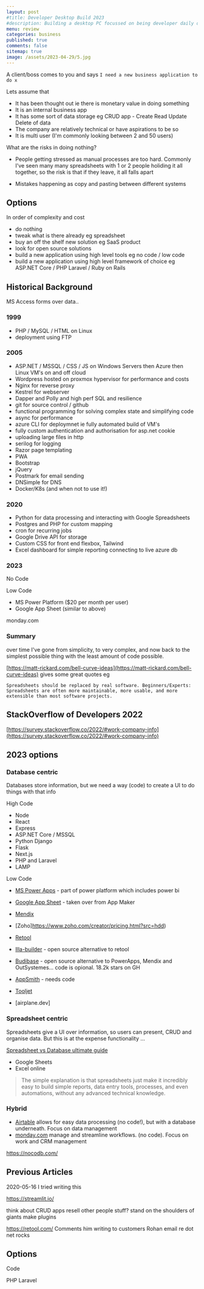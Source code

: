 ```yaml
---
layout: post
#title: Developer Desktop Build 2023
#description: Building a desktop PC focussed on being developer daily driver.
menu: review
categories: business
published: true 
comments: false     
sitemap: true
image: /assets/2023-04-29/5.jpg
---
```


<!-- [![alt text](/assets/2023-04-29/7.jpg "email"){:width="800px"}](/assets/2023-04-29/7.jpg) -->

A client/boss comes to you and says `I need a new business application to do x`

Lets assume that

- It has been thought out ie there is monetary value in doing something 
- It is an internal business app
- It has some sort of data storage eg CRUD app - Create Read Update Delete of data
- The company are relatively technical or have aspirations to be so
- It is multi user (I'm commonly looking between 2 and 50 users)

What are the risks in doing nothing?

- People getting stressed as manual processes are too hard. Commonly I've seen many many spreadsheets with 1 or 2 people holiding it all together, so the risk is that if they leave, it all falls apart

- Mistakes happening as copy and pasting between different systems

## Options

In order of complexity and cost

- do nothing
- tweak what is there already eg spreadsheet
- buy an off the shelf new solution eg SaaS product
- look for open source solutions
- build a new application using high level tools eg no code / low code
- build a new application using high level framework of choice eg ASP.NET Core / PHP Laravel / Ruby on Rails


## Historical Background

MS Access forms over data..

### 1999
- PHP / MySQL / HTML on Linux
- deployment using FTP

### 2005
- ASP.NET / MSSQL / CSS / JS on Windows Servers then Azure then Linux VM's on and off cloud
- Wordpress hosted on proxmox hypervisor for performance and costs
- Nginx for reverse proxy 
- Kestrel for webserver
- Dapper and Polly and high perf SQL and resilience
- git for source control / github
- functional programming for solving complex state and simplifying code
- async for performance
- azure CLI for deploymnet ie fully automated build of VM's
- fully custom authentication and authorisation for asp.net cookie
- uploading large files in http
- serilog for logging
- Razor page templating
- PWA
- Bootstrap
- jQuery
- Postmark for email sending
- DNSimple for DNS
- Docker/K8s (and when not to use it!)

### 2020
- Python for data processing and interacting with Google Spreadsheets
- Postgres and PHP for custom mapping
- cron for recurring jobs
- Google Drive API for storage
- Custom CSS for front end flexbox, Tailwind
- Excel dashboard for simple reporting connecting to live azure db


### 2023
No Code

Low Code
 - MS Power Platform ($20 per month per user)
 - Google App Sheet (similar to above)

 monday.com


### Summary
 over time I've gone from simplicity, to very complex, and now back to the simplest possible thing with the least amount of code possible.

 [https://matt-rickard.com/bell-curve-ideas](https://matt-rickard.com/bell-curve-ideas) gives some great quotes eg

 `Spreadsheets should be replaced by real software.
Beginners/Experts: Spreadsheets are often more maintainable, more usable, and more extensible than most software projects.`


 ## StackOverflow of Developers 2022

 [https://survey.stackoverflow.co/2022/#work-company-info](https://survey.stackoverflow.co/2022/#work-company-info)


## 2023 options

### Database centric

Databases store information, but we need a way (code) to create a UI to do things with that info

High Code
- Node
- React
- Express
- ASP.NET Core / MSSQL
- Python Django
- Flask
- Next.js
- PHP and Laravel
- LAMP

Low Code
- [MS Power Apps](https://powerplatform.microsoft.com/en-gb/power-apps/) - part of power platform which includes power bi
- [Google App Sheet](https://cloud.google.com/appsheet) - taken over from App Maker
- [Mendix](https://www.mendix.com/)
- [Zoho]https://www.zoho.com/creator/pricing.html?src=hdd)

- [Retool](https://retool.com/)
- [Illa-builder](https://github.com/illacloud/illa-builder) - open source alternative to retool
- [Budibase]() - open source alternative to PowerApps, Mendix and OutSystemes... code is opional. 18.2k stars on GH
- [AppSmith]() - needs code
- [Tooljet]()
- [airplane.dev]

### Spreadsheet centric

Spreadsheets give a UI over information, so users can present, CRUD and organise data. But this is at the expense functionality ...

[Spreadsheet vs Database ultimate guide](https://budibase.com/blog/data/spreadsheet-vs-database/)

- Google Sheets
- Excel online

> The simple explanation is that spreadsheets just make it incredibly easy to build simple reports, data entry tools, processes, and even automations, without any advanced technical knowledge.

### Hybrid

- [Airtable]() allows for easy data processing (no code!), but with a database underneath. Focus on data management
- [monday.com]() manage and streamline workflows. (no code). Focus on work and CRM management


https://nocodb.com/





## Previous Articles
2020-05-16 I tried writing this

 https://streamlit.io/

think about CRUD apps
 resell other people stuff?
   stand on the shoulders of giants
  make plugins

https://retool.com/
  Comments him writing to customers
 Rohan email re dot net rocks

 ## Options

 Code

 PHP Laravel






